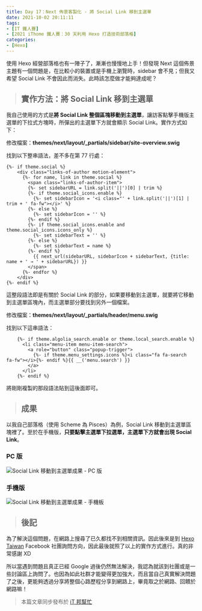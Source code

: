 ```yaml
---
title: Day 17：Next 佈景客製化 - 將 Social Link 移到主選單
date: 2021-10-02 20:11:11
tags:
- [IT 鐵人賽]
- [2021 iThome 鐵人賽：30 天利用 Hexo 打造技術部落格]
categories:
- [Hexo]
---
```


使用 Hexo 經營部落格也有一陣子了，漸漸也慢慢地上手！但發現 Next 這個佈景主題有一個問題是，在比較小的裝置或是手機上瀏覽時，sidebar 會不見；但我又希望 Social Link 不會因此而消失。此時該怎麼做才能夠達成呢？

<!-- more -->

> ## 實作方法：將 Social Link 移到主選單

我自己使用的方式是**將 Social Link 整個區塊移動到主選單**，讓訪客點擊手機版主選單的下拉式方塊時，所彈出的主選單下方就會顯示 Social Link。實作方式如下：

修改檔案：**themes/next/layout/_partials/sidebar/site-overview.swig**

找到以下整串語法，差不多在第 77 行處：

```
{%- if theme.social %}
    <div class="links-of-author motion-element">
      {%- for name, link in theme.social %}
        <span class="links-of-author-item">
        {%- set sidebarURL = link.split('||')[0] | trim %}
        {%- if theme.social_icons.enable %}
          {%- set sidebarIcon = '<i class="' + link.split('||')[1] | trim + ' fa-fw"></i>' %}
        {%- else %}
          {%- set sidebarIcon = '' %}
        {%- endif %}
        {%- if theme.social_icons.enable and theme.social_icons.icons_only %}
          {%- set sidebarText = '' %}
        {%- else %}
          {%- set sidebarText = name %}
        {%- endif %}
          {{ next_url(sidebarURL, sidebarIcon + sidebarText, {title: name + ' → ' + sidebarURL}) }}
        </span>
      {%- endfor %}
    </div>
{%- endif %}
```

這整段語法即是有關於 Social Link 的部分，如果要移動到主選單，就要將它移動到主選單區塊內，而主選單部分要找到另外一個檔案。

修改檔案：**themes/next/layout/_partials/header/menu.swig**

找到以下這串語法：

```
    {%- if theme.algolia_search.enable or theme.local_search.enable %}
      <li class="menu-item menu-item-search">
        <a role="button" class="popup-trigger">
          {%- if theme.menu_settings.icons %}<i class="fa fa-search fa-fw"></i>{%- endif %}{{ __('menu.search') }}
        </a>
      </li>
    {%- endif %}
```

將剛剛複製的那段語法貼到這後面即可。

> ## 成果

以我自己部落格（使用 Scheme 為 Pisces）為例，Social Link 移動到主選單區塊裡了。至於在手機版，**只要點擊主選單下拉選單，主選單下方就會出現 Social Link**。

### PC 版

![Social Link 移動到主選單成果 - PC 版](https://i.imgur.com/FxxyAgE.png)

### 手機版

![Social Link 移動到主選單成果 - 手機板](https://i.imgur.com/TPXTeOi.png)

> ## 後記

為了解決這個問題，在網路上搜尋了已久都找不到相關資訊。因此後來是到 [Hexo Taiwan](https://www.facebook.com/groups/2542430066079726) Facebook 社團詢問方向，因此最後就照了以上的實作方式進行。真的非常感謝 XD

所以當遇到問題且真正已經 Google 過後仍然無法解決，我認為就該到社團或是一些討論區上詢問了。也因為如此社群才能變得更加強大，而且當自己真實解決問題了之後，更能夠透過分享將整個心路歷程分享到網路上，畢竟取之於網路、回饋於網路嘛！

> 本篇文章同步發布於 [iT 邦幫忙](https://ithelp.ithome.com.tw/articles/10276487)